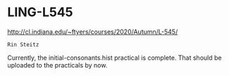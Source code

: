 # LING-L545

http://cl.indiana.edu/~ftyers/courses/2020/Autumn/L-545/

`Rin Steitz`

Currently, the initial-consonants.hist practical is complete. That should be uploaded to the practicals by now.
